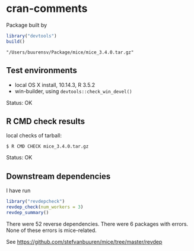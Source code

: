 cran-comments
================

Package built by

``` r
library("devtools")
build()
```

`"/Users/buurensv/Package/mice/mice_3.4.0.tar.gz"`

Test environments
-----------------

-   local OS X install, 10.14.3, R 3.5.2
-   win-builder, using `devtools::check_win_devel()`

Status: OK

R CMD check results
-------------------

local checks of tarball:

`$ R CMD CHECK mice_3.4.0.tar.gz`

Status: OK

Downstream dependencies
-----------------------

I have run

``` r
library("revdepcheck")
revdep_check(num_workers = 3)
revdep_summary()
```

There were 52 reverse dependencies. There were 6 packages with errors. None of these errors is mice-related.

See <https://github.com/stefvanbuuren/mice/tree/master/revdep>

